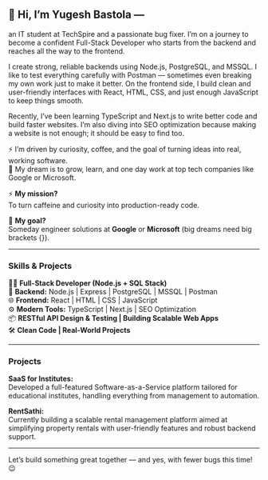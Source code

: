 ## 👋 Hi, I’m Yugesh Bastola —  
an IT student at TechSpire and a passionate bug fixer. I’m on a journey to become a confident Full-Stack Developer who starts from the backend and reaches all the way to the frontend.

I create strong, reliable backends using Node.js, PostgreSQL, and MSSQL. I like to test everything carefully with Postman — sometimes even breaking my own work just to make it better. On the frontend side, I build clean and user-friendly interfaces with React, HTML, CSS, and just enough JavaScript to keep things smooth.

Recently, I’ve been learning TypeScript and Next.js to write better code and build faster websites. I’m also diving into SEO optimization because making a website is not enough; it should be easy to find too.

⚡ I’m driven by curiosity, coffee, and the goal of turning ideas into real, working software.  
🎯 My dream is to grow, learn, and one day work at top tech companies like Google or Microsoft.

⚡ **My mission?**  
To turn caffeine and curiosity into production-ready code.  

🎯 **My goal?**  
Someday engineer solutions at **Google** or **Microsoft** (big dreams need big brackets {}).

---

### **Skills & Projects**  
🧑‍💻 **Full-Stack Developer (Node.js + SQL Stack)**  
🔧 **Backend:** Node.js | Express | PostgreSQL | MSSQL | Postman  
🌐 **Frontend:** React | HTML | CSS | JavaScript  
⚙️ **Modern Tools:** TypeScript | Next.js | SEO Optimization  
📦 **RESTful API Design & Testing | Building Scalable Web Apps**  
🛠️ **Clean Code | Real-World Projects**

---

### **Projects**  

**SaaS for Institutes:**  
Developed a full-featured Software-as-a-Service platform tailored for educational institutes, handling everything from management to automation.

**RentSathi:**  
Currently building a scalable rental management platform aimed at simplifying property rentals with user-friendly features and robust backend support.

---

Let’s build something great together — and yes, with fewer bugs this time! 😉
